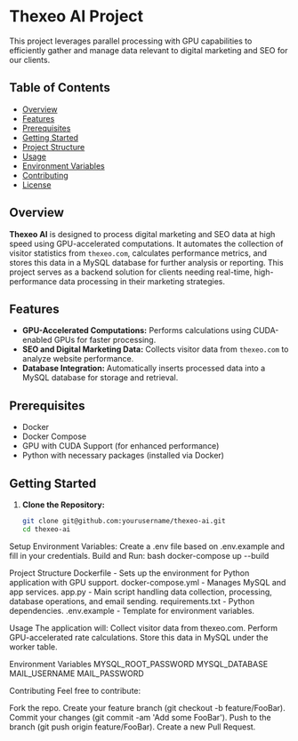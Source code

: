 # Thexeo AI Project

This project leverages parallel processing with GPU capabilities to efficiently gather and manage data relevant to digital marketing and SEO for our clients.

## Table of Contents
- [Overview](#overview)
- [Features](#features)
- [Prerequisites](#prerequisites)
- [Getting Started](#getting-started)
- [Project Structure](#project-structure)
- [Usage](#usage)
- [Environment Variables](#environment-variables)
- [Contributing](#contributing)
- [License](#license)

## Overview

**Thexeo AI** is designed to process digital marketing and SEO data at high speed using GPU-accelerated computations. It automates the collection of visitor statistics from `thexeo.com`, calculates performance metrics, and stores this data in a MySQL database for further analysis or reporting. This project serves as a backend solution for clients needing real-time, high-performance data processing in their marketing strategies.

## Features

- **GPU-Accelerated Computations:** Performs calculations using CUDA-enabled GPUs for faster processing.
- **SEO and Digital Marketing Data:** Collects visitor data from `thexeo.com` to analyze website performance.
- **Database Integration:** Automatically inserts processed data into a MySQL database for storage and retrieval.

## Prerequisites

- Docker
- Docker Compose
- GPU with CUDA Support (for enhanced performance)
- Python with necessary packages (installed via Docker)

## Getting Started

1. **Clone the Repository:**
   ```bash
   git clone git@github.com:yourusername/thexeo-ai.git
   cd thexeo-ai

Setup Environment Variables:
Create a .env file based on .env.example and fill in your credentials.
Build and Run:
bash
docker-compose up --build

Project Structure
Dockerfile - Sets up the environment for Python application with GPU support.
docker-compose.yml - Manages MySQL and app services.
app.py - Main script handling data collection, processing, database operations, and email sending.
requirements.txt - Python dependencies.
.env.example - Template for environment variables.

Usage
The application will:
Collect visitor data from thexeo.com.
Perform GPU-accelerated rate calculations.
Store this data in MySQL under the worker table.

Environment Variables
MYSQL_ROOT_PASSWORD
MYSQL_DATABASE
MAIL_USERNAME
MAIL_PASSWORD

Contributing
Feel free to contribute:

Fork the repo.
Create your feature branch (git checkout -b feature/FooBar).
Commit your changes (git commit -am 'Add some FooBar').
Push to the branch (git push origin feature/FooBar).
Create a new Pull Request.
